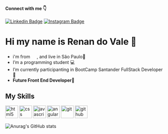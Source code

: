 #### Connect with me :point_down:
[![Linkedin Badge](https://img.shields.io/badge/-LinkedIn-blue?style=flat-square&logo=Linkedin&logoColor=white&link=https://www.linkedin.com/in/renansvale/)](https://www.linkedin.com/in/renansvale/) [![Instagram Badge](https://img.shields.io/badge/-Instagram-red?style=flat-square&logo=Instagram&logoColor=white&link=https://www.instagram.com/renan_dovale/)](https://www.instagram.com/renan_dovale/)

# Hi my name is Renan do Vale 👋

- i'm from <img src="https://emojipedia-us.s3.dualstack.us-west-1.amazonaws.com/thumbs/120/google/274/flag-brazil_1f1e7-1f1f7.png" width="17" height="17">, and live in São Paulo🌇
- I’m a programming student :computer:
- I’m currently participanting in BootCamp Santander FullStack Developer :brain:
- **Future Front End Developer**👊

## My Skills 

<img src="https://cdn.jsdelivr.net/gh/devicons/devicon/icons/html5/html5-original.svg" width="40" heigh="40" alt="html5"></img>
<img src="https://cdn.jsdelivr.net/gh/devicons/devicon/icons/css3/css3-original.svg" width="40" heigh="40" alt="css"></img>
<img src="https://cdn.jsdelivr.net/gh/devicons/devicon/icons/javascript/javascript-original.svg" width="40" heigh="40" alt="javascript"></img>
<img src="https://cdn.jsdelivr.net/gh/devicons/devicon/icons/angularjs/angularjs-original.svg" width="40" heigh="40" alt="angular"></img>
<img src="https://cdn.jsdelivr.net/gh/devicons/devicon/icons/git/git-original.svg" width="40" heigh="40" alt="git"></img>
<img src="https://cdn.jsdelivr.net/gh/devicons/devicon/icons/github/github-original.svg" width="40" heigh="40" alt="github"></img>

<!--<img src="https://cdn.jsdelivr.net/gh/devicons/devicon/icons/typescript/typescript-original.svg" width="40" heigh="40" alt="html5"></img>
<img src="https://cdn.jsdelivr.net/gh/devicons/devicon/icons/react/react-original.svg" width="40" heigh="40" alt="react"></img>-->

![Anurag's GitHub stats](https://github-readme-stats.vercel.app/api?username=renansvale&theme=algolia&show_icons=true)




 
<!--
**renansvale/renansvale** is a ✨ _special_ ✨ repository because its `README.md` (this file) appears on your GitHub profile.

Here are some ideas to get you started:

- 🔭 I’m currently working on ...
- 🌱 I’m currently learning ...
- 👯 I’m looking to collaborate on ...
- 🤔 I’m looking for help with ...
- 💬 Ask me about ...
- 📫 How to reach me: ...
- 😄 Pronouns: ...
- ⚡ Fun fact: ...
-->
